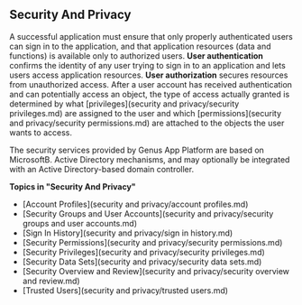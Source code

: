 ## Security And Privacy

A successful application must ensure that only properly authenticated users can sign in to the application, and that application resources (data and functions) is available only to authorized users. **User authentication** confirms the identity of any user trying to sign in to an application and lets users access application resources. **User authorization** secures resources from unauthorized access. After a user account has received authentication and can potentially access an object, the type of access actually granted is determined by what [privileges](security and privacy/security privileges.md) are assigned to the user and which [permissions](security and privacy/security permissions.md) are attached to the objects the user wants to access.

The security services provided by Genus App Platform are based on MicrosoftB. Active Directory mechanisms, and may optionally be integrated with an Active Directory-based domain controller.

**Topics in "Security And Privacy"**
* [Account Profiles](security and privacy/account profiles.md)
* [Security Groups and User Accounts](security and privacy/security groups and user accounts.md)
* [Sign In History](security and privacy/sign in history.md)
* [Security Permissions](security and privacy/security permissions.md)
* [Security Privileges](security and privacy/security privileges.md)
* [Security Data Sets](security and privacy/security data sets.md)
* [Security Overview and Review](security and privacy/security overview and review.md)
* [Trusted Users](security and privacy/trusted users.md)